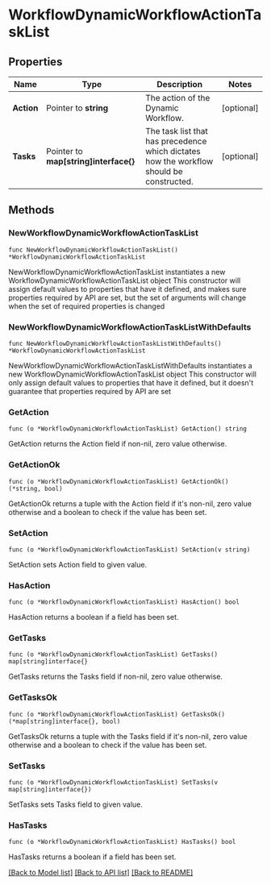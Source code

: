 # WorkflowDynamicWorkflowActionTaskList

## Properties

Name | Type | Description | Notes
------------ | ------------- | ------------- | -------------
**Action** | Pointer to **string** | The action of the Dynamic Workflow. | [optional] 
**Tasks** | Pointer to **map[string]interface{}** | The task list that has precedence which dictates how the workflow should be constructed. | [optional] 

## Methods

### NewWorkflowDynamicWorkflowActionTaskList

`func NewWorkflowDynamicWorkflowActionTaskList() *WorkflowDynamicWorkflowActionTaskList`

NewWorkflowDynamicWorkflowActionTaskList instantiates a new WorkflowDynamicWorkflowActionTaskList object
This constructor will assign default values to properties that have it defined,
and makes sure properties required by API are set, but the set of arguments
will change when the set of required properties is changed

### NewWorkflowDynamicWorkflowActionTaskListWithDefaults

`func NewWorkflowDynamicWorkflowActionTaskListWithDefaults() *WorkflowDynamicWorkflowActionTaskList`

NewWorkflowDynamicWorkflowActionTaskListWithDefaults instantiates a new WorkflowDynamicWorkflowActionTaskList object
This constructor will only assign default values to properties that have it defined,
but it doesn't guarantee that properties required by API are set

### GetAction

`func (o *WorkflowDynamicWorkflowActionTaskList) GetAction() string`

GetAction returns the Action field if non-nil, zero value otherwise.

### GetActionOk

`func (o *WorkflowDynamicWorkflowActionTaskList) GetActionOk() (*string, bool)`

GetActionOk returns a tuple with the Action field if it's non-nil, zero value otherwise
and a boolean to check if the value has been set.

### SetAction

`func (o *WorkflowDynamicWorkflowActionTaskList) SetAction(v string)`

SetAction sets Action field to given value.

### HasAction

`func (o *WorkflowDynamicWorkflowActionTaskList) HasAction() bool`

HasAction returns a boolean if a field has been set.

### GetTasks

`func (o *WorkflowDynamicWorkflowActionTaskList) GetTasks() map[string]interface{}`

GetTasks returns the Tasks field if non-nil, zero value otherwise.

### GetTasksOk

`func (o *WorkflowDynamicWorkflowActionTaskList) GetTasksOk() (*map[string]interface{}, bool)`

GetTasksOk returns a tuple with the Tasks field if it's non-nil, zero value otherwise
and a boolean to check if the value has been set.

### SetTasks

`func (o *WorkflowDynamicWorkflowActionTaskList) SetTasks(v map[string]interface{})`

SetTasks sets Tasks field to given value.

### HasTasks

`func (o *WorkflowDynamicWorkflowActionTaskList) HasTasks() bool`

HasTasks returns a boolean if a field has been set.


[[Back to Model list]](../README.md#documentation-for-models) [[Back to API list]](../README.md#documentation-for-api-endpoints) [[Back to README]](../README.md)


